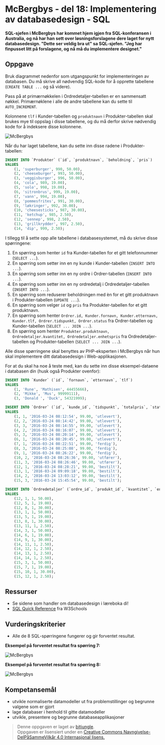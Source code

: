 # McBergbys - del 18: Implementering av databasedesign - SQL

**SQL-sjefen i McBergbys har kommet hjem igjen fra SQL-konferansen i Australia, og nå har han sett over løsningsforslagene dere laget for nytt databasedesign. "Dette ser veldig bra ut" sa SQL-sjefen. "Jeg har finpusset litt på forslagene, og nå må du  implementere designet."**

## Oppgave

Bruk diagrammet nedenfor som utgangspunkt for implementeringen av databasen. Du må skrive all nødvendig SQL-kode for å opprette tabellene (`CREATE TABLE ...` og så videre). 

Pass på at primærnøkkelen i Ordredetaljer-tabellen er en sammensatt nøkkel. Primærnøklene i alle de andre tabellene kan du sette til `AUTO_INCREMENT`.

Kolonnene `tlf` i Kunder-tabellen og `produktnavn` i Produkter-tabellen skal brukes mye til oppslag i disse tabellene, og du må derfor skrive nødvendig kode for å indeksere disse kolonnene.

![McBergbys](https://raw.githubusercontent.com/fagstoff/IT1/master/Bilder/mcbergbys-18.png)

Når du har laget tabellene, kan du sette inn disse radene i Produkter-tabellen:
``` sql
INSERT INTO `Produkter` (`id`, `produktnavn`, `beholdning`, `pris`)
VALUES
	(1, 'superburger', 990, 50.00),
	(2, 'cheeseburger', 993, 50.00),
	(3, 'veggisburger', 996, 50.00),
	(4, 'cola', 989, 19.00),
	(5, 'solo', 998, 19.00),
	(6, 'sitronbrus', 999, 19.00),
	(7, 'vann', 994, 19.00),
	(8, 'pommesfrites', 991, 30.00),
	(9, 'løkringer', 992, 30.00),
	(10, 'cheesesticks', 987, 30.00),
	(11, 'ketchup', 985, 2.50),
	(12, 'sennep', 998, 2.50),
	(13, 'grillkrydder', 997, 2.50),
	(14, 'dip', 999, 2.50);
``` 

I tillegg til å sette opp alle tabellene i databasesystemet, må du skrive disse spørringene:

1. En spørring som henter `id` fra Kunder-tabellen for et gitt telefonnummer (`SELECT ...`).
2. En spørring som setter inn en ny kunde i Kunder-tabellen (`INSERT INTO ...`).
3. En spørring som setter inn en ny ordre i Ordrer-tabellen (`INSERT INTO ...`).
4. En spørring som setter inn en ny ordredetalj i Ordredetaljer-tabellen (`INSERT INTO ...`).
5. En spørring som reduserer beholdningen med èn for et gitt produktnavn i Produkter-tabellen (`UPDATE ...`).
6. En spørring som velger `id` og `pris` fra Produkter-tabellen for et gitt produktnavn.
7. En spørring som henter `Ordrer.id, Kunder.fornavn, Kunder.etternavn, Kunder.tlf, Ordrer.tidspunkt, Ordrer.status` fra Ordrer-tabellen og Kunder-tabellen (`SELECT ... JOIN ...`).
8. En spørring som henter `Produkter.produktnavn, Ordredetaljer.kvantitet, Ordredetaljer.enhetspris` fra Ordredetaljer-tabellen og Produkter-tabellen (`SELECT ... JOIN ...`).

Alle disse spørringene skal benyttes av PHP-eksperten i McBergbys når hun skal implementere ditt databasedesign i Web-applikasjonen.

For at du skal ha noe å teste med, kan du sette inn disse eksempel-dataene i databasen din (husk også Produkter ovenfor):

``` sql
INSERT INTO `Kunder` (`id`, `fornavn`, `etternavn`, `tlf`)
VALUES
	(1, 'Rune', 'Mathisen', 44455666),
	(2, 'Mikke', 'Mus', 99999111),
	(3, 'Donald ', 'Duck', 54321999);

INSERT INTO `Ordrer` (`id`, `kunde_id`, `tidspunkt`, `totalpris`, `status`)
VALUES
	(1, 1, '2016-03-24 08:12:54', 99.00, 'utlevert'),
	(2, 2, '2016-03-24 08:14:42', 99.00, 'utlevert'),
	(3, 3, '2016-03-24 08:14:55', 99.00, 'utlevert'),
	(4, 2, '2016-03-24 08:16:07', 99.00, 'utlevert'),
	(5, 3, '2016-03-24 08:20:14', 99.00, 'utlevert'),
	(6, 1, '2016-03-24 08:20:45', 99.00, 'utlevert'),
	(7, 1, '2016-03-24 08:22:51', 99.00, 'ferdig'),
	(8, 3, '2016-03-24 08:25:08', 99.00, 'ferdig'),
	(9, 1, '2016-03-24 08:26:22', 99.00, 'ferdig'),
	(10, 2, '2016-03-24 08:26:36', 99.00, 'utfører'),
	(11, 3, '2016-03-24 08:26:46', 99.00, 'utfører'),
	(12, 1, '2016-03-24 08:28:21', 99.00, 'bestilt'),
	(13, 1, '2016-03-24 09:09:18', 99.00, 'bestilt'),
	(14, 2, '2016-03-24 13:03:12', 99.00, 'bestilt'),
	(15, 3, '2016-03-24 15:45:54', 99.00, 'bestilt');

INSERT INTO `Ordredetaljer` (`ordre_id`, `produkt_id`, `kvantitet`, `enhetspris`)
VALUES
	(12, 1, 1, 50.00),
	(12, 5, 1, 19.00),
	(12, 8, 1, 30.00),
	(13, 1, 1, 50.00),
	(13, 5, 1, 19.00),
	(13, 8, 1, 30.00),
	(13, 11, 1, 2.50),
	(14, 3, 1, 50.00),
	(14, 6, 1, 19.00),
	(14, 9, 1, 30.00),
	(14, 11, 1, 2.50),
	(14, 12, 1, 2.50),
	(14, 13, 1, 2.50),
	(14, 14, 1, 2.50),
	(15, 3, 1, 50.00),
	(15, 7, 1, 19.00),
	(15, 10, 1, 30.00),
	(15, 12, 1, 2.50);
``` 


## Ressurser

* Se sidene som handler om databasedesign i læreboka di!
* [SQL Quick Reference](http://www.w3schools.com/sql/sql_quickref.asp) fra W3Schools


## Vurderingskriterier

* Alle de 8 SQL-spørringene fungerer og gir forventet resultat.

**Eksempel på forventet resultat fra spørring 7:**

![McBergbys](https://raw.githubusercontent.com/fagstoff/IT1/master/Bilder/mcbergbys-18-q7.png)

**Eksempel på forventet resultat fra spørring 8:**

![McBergbys](https://raw.githubusercontent.com/fagstoff/IT1/master/Bilder/mcbergbys-18-q8.png)


## Kompetansemål

* utvikle normaliserte datamodeller ut fra problemstillinger og begrunne valgene som er gjort
* lage databaser i henhold til gitte datamodeller
* utvikle, presentere og begrunne databaseapplikasjoner

>Denne oppgaven er laget av [bitjungle](https://github.com/bitjungle).  
>Oppgaven er lisensiert under en
>[Creative Commons Navngivelse-DelPåSammeVilkår 4.0 Internasjonal lisens.
](http://creativecommons.org/licenses/by-sa/4.0/)
